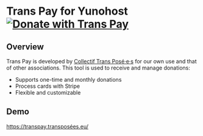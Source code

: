 # Trans Pay for Yunohost [![Donate with Trans Pay](https://dons.xn--transposes-i7a.eu/static/donate-with-transpay.png)](https://dons.transposées.eu/) 

## Overview

Trans Pay is developed by [Collectif Trans Posé·e·s](https://transposées.eu) for our own use and that of other associations. This tool is used to receive and manage donations:
* Supports one-time and monthly donations 
* Process cards with Stripe 
* Flexible and customizable 

## Demo

https://transpay.transposées.eu/
